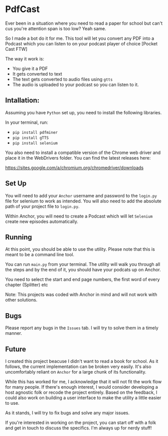 # PdfCast

Ever been in a situation where you need to read a paper for school but can't cus you're attention span is too low? Yeah same.

So I made a bot do it for me. This tool will let you convert any PDF into a Podcast which you can listen to on your podcast player of choice [Pocket Cast FTW]

The way it work is:

* You give it a PDF 
* It gets converted to text
* The text gets converted to audio files using `gtts`
* The audio is uploaded to your podcast so you can listen to it.

## Intallation:

Assuming you have `Python` set up, you need to install the following libraries.

In your terminal, run:

* `pip install pdfminer`
* `pip install gTTS`
* `pip install selenium`

You also need to install a compatible version of the Chrome web driver and place it in the WebDrivers folder. You can find the latest releases here:

https://sites.google.com/a/chromium.org/chromedriver/downloads

## Set Up

You will need to add your `Anchor` username and password to the `login.py` file for selenium to work as intended. You will also need to add the absolute path of your project file to `login.py`.

Within Anchor, you will need to create a Podcast which will let `Selenium` create new episodes automatically. 

## Running

At this point, you should be able to use the utility. Please note that this is meant to be a command line tool.

You can run `main.py` from your terminal. The utility will walk you through all the steps and by the end of it, you should have your podcats up on Anchor.

You need to select the start and end page numbers, the first word of every chapter (Splitter) etc

Note: This projects was coded with Anchor in mind and will not work with other solutions. 

## Bugs

Please report any bugs in the `Issues` tab. I will try to solve them in a timely manner.

## Future

I created this project beacuse I didn't want to read a book for school. As it follows, the current implementation can be broken very easily. It's also uncomfortably reliant on `Anchor` for a large chunk of its functionality.

While this has worked for me, I acknowledge that it will not fit the work flow for many people. If there's enough interest, I would consider developing a host agnostic folk or recode the project entirely. Based on the feedback, I could also work on building a user interface to make the utility a little easier to use. 

As it stands, I will try to fix bugs and solve any major issues. 

If you're interested in working on the project, you can start off with a folk and get in touch to discuss the specifics. I'm always up for nerdy stuff!


